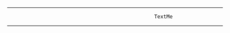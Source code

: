 ------------------------------------------------------------------------------------------------------------
                                                    TextMe
------------------------------------------------------------------------------------------------------------
